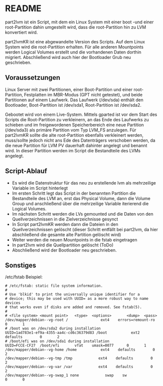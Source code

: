# README

part2lvm ist ein Script, mit dem ein Linux System mit einer boot -und einer root-Partition dahin umgestellt wird, dass die root-Partition hin zu LVM konvertiert wird.

part2lvmKR ist eine abgewandelte Version des Scripts. Auf dem Linux System wird die root-Partition erhalten. Für alle anderen Mountpoints werden Logical Volumes erstellt und die vorhandenen Daten dorthin migriert. Abschließend wird auch hier der Bootloader Grub neu geschrieben.

## Voraussetzungen

Linux Server mit zwei Partitionen, einer Boot-Partition und einer root-Partition, Festplatten im MBR-Modus (GPT nicht getestet), und beide Partitionen auf einem Laufwerk. Das Laufwerk (/dev/sda) enthält den Bootloader, Boot-Partition ist /dev/sda1, Root-Partition ist /dev/sda2.

Gebootet wird von einem Live-System. Mittels gparted ist vor dem Start des Scripts die Root-Partition zu verkleinern, an das Ende des Laufwerks zu schieben und im freigewordenen Speicherbereich eine neue Partition (/dev/sda3) als primäre Partition vom Typ LVM_FS anzulegen. Für part2lvmKR sollte die alte root-Partition ebenfalls verkleinert werden, muss/sollte jedoch nicht ans Ede des Datenträgers verschoben werden, da die neue Partition für LVM PV dauerhaft dahinter angelegt und benannt wird. In dieser Partition werden im Script die Bestandteile des LVMs angelegt.

## Script-Ablauf

* Es wird die Datenstruktur für das neu zu erstellende lvm als mehrzeilige Variable im Script hinterlegt
* Im ersten Schritt legt das Script in der benannten Partition die Bestandteile des LVM an, erst das Physical Volume, dann die Volume Group und anschließend über die mehrzeilige Variable iterierend die Logical Volumes.
* Im nächsten Schritt werden die LVs gemounted und die Daten von den Quellverzeichnissen in die Zielverzeichnisse gesynct
* In Script part2lvmKR werden dann die Dateien in den Quellverzeichnissen gelöscht (dieser Schritt entfällt bei part2lvm, da hier abschließend die gesamte alte Partition gelöscht wird)
* Weiter werden die neuen Mountpoints in die fstab eingetragen
* In part2lvm wird die Quellpartition gelöscht (ToDo)
* Abschließend wird der Bootloader neu geschrieben.

## Sonstiges

/etc/fstab Beispiel:

    # /etc/fstab: static file system information.
    #
    # Use 'blkid' to print the universally unique identifier for a
    # device; this may be used with UUID= as a more robust way to name devices
    # that works even if disks are added and removed. See fstab(5).
    #
    # <file system> <mount point>   <type>  <options>       <dump>  <pass>
    /dev/mapper/debian--vg-root /               ext4    errors=remount-ro 0       1
    # /boot was on /dev/sda2 during installation
    UUID=1ad783e1-ef9a-4355-aa4c-cd6c36379d83 /boot           ext2    defaults        0       2
    # /boot/efi was on /dev/sda1 during installation
    UUID=FCCE-CF27  /boot/efi       vfat    umask=0077      0       1
    /dev/mapper/debian--vg-home /home           ext4    defaults        0       2
    /dev/mapper/debian--vg-tmp /tmp            ext4    defaults        0       2
    /dev/mapper/debian--vg-var /var            ext4    defaults        0       2
    /dev/mapper/debian--vg-swap_1 none            swap    sw              0       0
